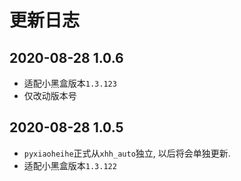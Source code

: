 # 更新日志

## 2020-08-28 1.0.6

* 适配小黑盒版本`1.3.123`
* 仅改动版本号

## 2020-08-28 1.0.5

* `pyxiaoheihe`正式从`xhh_auto`独立, 以后将会单独更新.
* 适配小黑盒版本`1.3.122`
